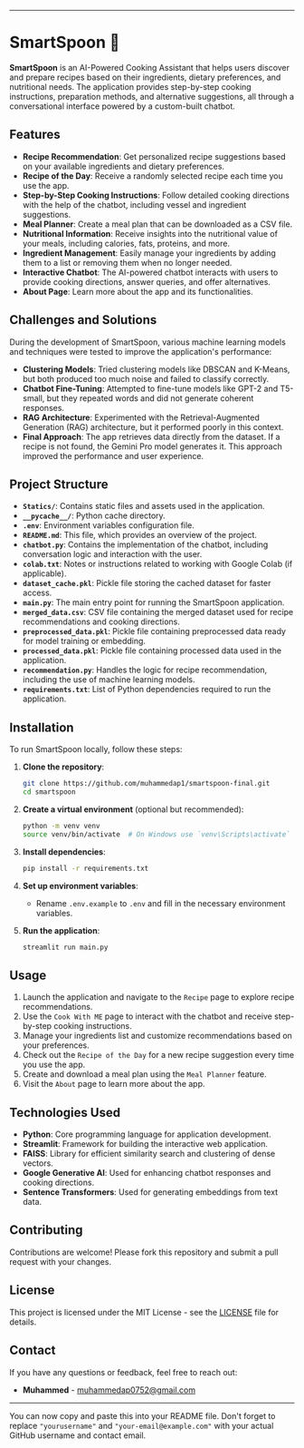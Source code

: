 

---

# SmartSpoon 🍴

**SmartSpoon** is an AI-Powered Cooking Assistant that helps users discover and prepare recipes based on their ingredients, dietary preferences, and nutritional needs. The application provides step-by-step cooking instructions, preparation methods, and alternative suggestions, all through a conversational interface powered by a custom-built chatbot.

## Features

- **Recipe Recommendation**: Get personalized recipe suggestions based on your available ingredients and dietary preferences.
- **Recipe of the Day**: Receive a randomly selected recipe each time you use the app.
- **Step-by-Step Cooking Instructions**: Follow detailed cooking directions with the help of the chatbot, including vessel and ingredient suggestions.
- **Meal Planner**: Create a meal plan that can be downloaded as a CSV file.
- **Nutritional Information**: Receive insights into the nutritional value of your meals, including calories, fats, proteins, and more.
- **Ingredient Management**: Easily manage your ingredients by adding them to a list or removing them when no longer needed.
- **Interactive Chatbot**: The AI-powered chatbot interacts with users to provide cooking directions, answer queries, and offer alternatives.
- **About Page**: Learn more about the app and its functionalities.

## Challenges and Solutions

During the development of SmartSpoon, various machine learning models and techniques were tested to improve the application's performance:

- **Clustering Models**: Tried clustering models like DBSCAN and K-Means, but both produced too much noise and failed to classify correctly.
- **Chatbot Fine-Tuning**: Attempted to fine-tune models like GPT-2 and T5-small, but they repeated words and did not generate coherent responses.
- **RAG Architecture**: Experimented with the Retrieval-Augmented Generation (RAG) architecture, but it performed poorly in this context.
- **Final Approach**: The app retrieves data directly from the dataset. If a recipe is not found, the Gemini Pro model generates it. This approach improved the performance and user experience.

## Project Structure

- **`Statics/`**: Contains static files and assets used in the application.
- **`__pycache__/`**: Python cache directory.
- **`.env`**: Environment variables configuration file.
- **`README.md`**: This file, which provides an overview of the project.
- **`chatbot.py`**: Contains the implementation of the chatbot, including conversation logic and interaction with the user.
- **`colab.txt`**: Notes or instructions related to working with Google Colab (if applicable).
- **`dataset_cache.pkl`**: Pickle file storing the cached dataset for faster access.
- **`main.py`**: The main entry point for running the SmartSpoon application.
- **`merged_data.csv`**: CSV file containing the merged dataset used for recipe recommendations and cooking directions.
- **`preprocessed_data.pkl`**: Pickle file containing preprocessed data ready for model training or embedding.
- **`processed_data.pkl`**: Pickle file containing processed data used in the application.
- **`recommendation.py`**: Handles the logic for recipe recommendation, including the use of machine learning models.
- **`requirements.txt`**: List of Python dependencies required to run the application.

## Installation

To run SmartSpoon locally, follow these steps:

1. **Clone the repository**:
    ```bash
    git clone https://github.com/muhammedap1/smartspoon-final.git
    cd smartspoon
    ```

2. **Create a virtual environment** (optional but recommended):
    ```bash
    python -m venv venv
    source venv/bin/activate  # On Windows use `venv\Scripts\activate`
    ```

3. **Install dependencies**:
    ```bash
    pip install -r requirements.txt
    ```

4. **Set up environment variables**:
   - Rename `.env.example` to `.env` and fill in the necessary environment variables.

5. **Run the application**:
    ```bash
    streamlit run main.py
    ```

## Usage

1. Launch the application and navigate to the `Recipe` page to explore recipe recommendations.
2. Use the `Cook With ME` page to interact with the chatbot and receive step-by-step cooking instructions.
3. Manage your ingredients list and customize recommendations based on your preferences.
4. Check out the `Recipe of the Day` for a new recipe suggestion every time you use the app.
5. Create and download a meal plan using the `Meal Planner` feature.
6. Visit the `About` page to learn more about the app.

## Technologies Used

- **Python**: Core programming language for application development.
- **Streamlit**: Framework for building the interactive web application.
- **FAISS**: Library for efficient similarity search and clustering of dense vectors.
- **Google Generative AI**: Used for enhancing chatbot responses and cooking directions.
- **Sentence Transformers**: Used for generating embeddings from text data.

## Contributing

Contributions are welcome! Please fork this repository and submit a pull request with your changes.

## License

This project is licensed under the MIT License - see the [LICENSE](LICENSE) file for details.

## Contact

If you have any questions or feedback, feel free to reach out:

- **Muhammed** - [muhammedap0752@gmail.com](mailto:your-email@example.com)

---

You can now copy and paste this into your README file. Don't forget to replace `"yourusername"` and `"your-email@example.com"` with your actual GitHub username and contact email.